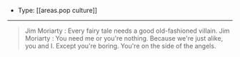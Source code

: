 
- Type: [[areas.pop culture]]

---

> Jim Moriarty : Every fairy tale needs a good old-fashioned villain.
> Jim Moriarty : You need me or you're nothing. Because we're just alike, you and I. Except you're boring. You're on the side of the angels.
